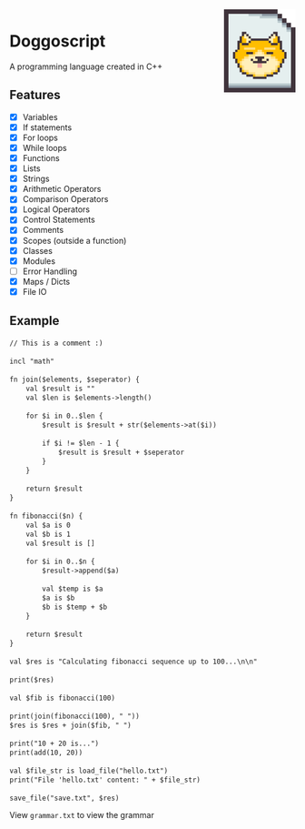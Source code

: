 <img align="right" width="25%" src="res/Doggoscript-logo.png" />

# Doggoscript
<p>A programming language created in C++</p>

## Features
- [x] Variables
- [x] If statements
- [x] For loops
- [x] While loops
- [x] Functions
- [x] Lists
- [x] Strings
- [x] Arithmetic Operators
- [x] Comparison Operators
- [x] Logical Operators
- [x] Control Statements
- [x] Comments
- [X] Scopes (outside a function)
- [X] Classes
- [X] Modules
- [ ] Error Handling
- [X] Maps / Dicts
- [X] File IO

## Example

```
// This is a comment :)

incl "math"

fn join($elements, $seperator) {
    val $result is ""
    val $len is $elements->length()

    for $i in 0..$len {
        $result is $result + str($elements->at($i))

        if $i != $len - 1 {
            $result is $result + $seperator
        }
    }

    return $result
}

fn fibonacci($n) {
    val $a is 0
    val $b is 1
    val $result is []

    for $i in 0..$n {
        $result->append($a)

        val $temp is $a
        $a is $b
        $b is $temp + $b
    }

    return $result
}

val $res is "Calculating fibonacci sequence up to 100...\n\n"

print($res)

val $fib is fibonacci(100)

print(join(fibonacci(100), " "))
$res is $res + join($fib, " ")

print("10 + 20 is...")
print(add(10, 20))

val $file_str is load_file("hello.txt")
print("File 'hello.txt' content: " + $file_str)

save_file("save.txt", $res)
```

View `grammar.txt` to view the grammar
